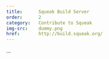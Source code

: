 ```yaml
---
title:      Squeak Build Server
order:      2
category:   Contribute to Squeak
img-src:    dummy.png
href:       http://build.squeak.org/
---
```

...